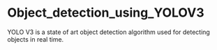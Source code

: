 # Object_detection_using_YOLOV3
YOLO V3 is a state of art object detection algorithm used for detecting objects in real time.
